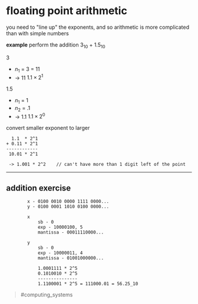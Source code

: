 # floating point arithmetic 

you need to "line up" the exponents, and so arithmetic is more complicated than with simple numbers

**example**
perform the addition $3_{10}$ + $1.5_{10}$

$3$
- $n_1$ = 3 = 11
- -> 11
$1.1 \times 2^1$


 $1.5$
- $n_1$ = 1
- $n_2$ = .1
- -> 1.1
$1.1 \times 2^0$

            
convert smaller exponent to larger
```
  1.1  * 2^1
+ 0.11 * 2^1
------------
 10.01 * 2^1    
 
 -> 1.001 * 2^2    // can't have more than 1 digit left of the point
```

---

## addition exercise
```
		x - 0100 0010 0000 1111 0000...
        y - 0100 0001 1010 0100 0000...

        x
            sb - 0
            exp - 10000100, 5
            mantissa - 00011110000...

        y
            sb - 0
            exp - 10000011, 4
            mantissa - 01001000000...

            1.0001111 * 2^5
            0.1010010 * 2^5
            ---------------
            1.1100001 * 2^5 = 111000.01 = 56.25_10
```

> #computing_systems 